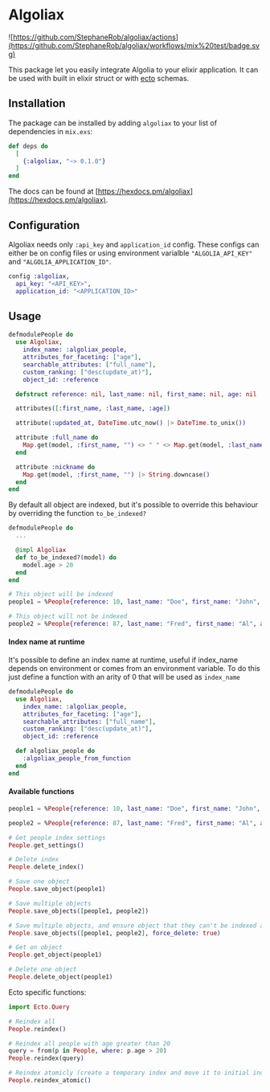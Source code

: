 # Algoliax

![https://github.com/StephaneRob/algoliax/actions](https://github.com/StephaneRob/algoliax/workflows/mix%20test/badge.svg)

This package let you easily integrate Algolia to your elixir application. It can be used with built in elixir struct or with [ecto](https://github.com/elixir-ecto/ecto) schemas.

## Installation

The package can be installed by adding `algoliax` to your list of dependencies in `mix.exs`:

```elixir
def deps do
  [
    {:algoliax, "~> 0.1.0"}
  ]
end
```

The docs can be found at [https://hexdocs.pm/algoliax](https://hexdocs.pm/algoliax).

## Configuration

Algoliax needs only `:api_key` and `application_id` config. These configs can either be on config files or using environment varialble `"ALGOLIA_API_KEY"` and `"ALGOLIA_APPLICATION_ID"`.

```elixir
config :algoliax,
  api_key: "<API_KEY>",
  application_id: "<APPLICATION_ID>"
```

## Usage

```elixir
defmodulePeople do
  use Algoliax,
    index_name: :algoliax_people,
    attributes_for_faceting: ["age"],
    searchable_attributes: ["full_name"],
    custom_ranking: ["desc(update_at)"],
    object_id: :reference

  defstruct reference: nil, last_name: nil, first_name: nil, age: nil

  attributes([:first_name, :last_name, :age])

  attribute(:updated_at, DateTime.utc_now() |> DateTime.to_unix())

  attribute :full_name do
    Map.get(model, :first_name, "") <> " " <> Map.get(model, :last_name, "")
  end

  attribute :nickname do
    Map.get(model, :first_name, "") |> String.downcase()
  end
end
```

By default all object are indexed, but it's possible to override this behaviour by overriding the function `to_be_indexed?`

```elixir
defmodulePeople do
  ...

  @impl Algoliax
  def to_be_indexed?(model) do
    model.age > 20
  end
end
```

```elixir
# This object will be indexed
people1 = %People{reference: 10, last_name: "Doe", first_name: "John", age: 13}

# This object will not be indexed
people2 = %People{reference: 87, last_name: "Fred", first_name: "Al", age: 70}
```

#### Index name at runtime

It's possible to define an index name at runtime, useful if index_name depends on environment or comes from an environment variable. To do this just define a function with an arity of 0 that will be used as `index_name`

```elixir
defmodulePeople do
  use Algoliax,
    index_name: :algoliax_people,
    attributes_for_faceting: ["age"],
    searchable_attributes: ["full_name"],
    custom_ranking: ["desc(update_at)"],
    object_id: :reference

  def algoliax_people do
    :algoliax_people_from_function
  end
end
```

#### Available functions

```elixir
people1 = %People{reference: 10, last_name: "Doe", first_name: "John", age: 20}

people2 = %People{reference: 87, last_name: "Fred", first_name: "Al", age: 70}

# Get people index settings
People.get_settings()

# Delete index
People.delete_index()

# Save one object
People.save_object(people1)

# Save multiple objects
People.save_objects([people1, people2])

# Save multiple objects, and ensure object that they can't be indexed are deleted
People.save_objects([people1, people2], force_delete: true)

# Get on object
People.get_object(people1)

# Delete one object
People.delete_object(people1)
```

Ecto specific functions:

```elixir
import Ecto.Query

# Reindex all
People.reindex()

# Reindex all people with age greater than 20
query = from(p in People, where: p.age > 20)
People.reindex(query)

# Reindex atomicly (create a temporary index and move it to initial index)
People.reindex_atomic()
```
